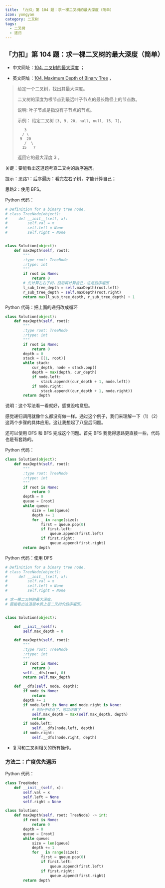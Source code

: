 ```yaml
---
title: 「力扣」第 104 题：求一棵二叉树的最大深度（简单）
icon: yongyan
category: 二叉树
tags:
  - 二叉树
  - 递归
---
```


## 「力扣」第 104 题：求一棵二叉树的最大深度（简单）

+ 中文网址：[104. 二叉树的最大深度](https://leetcode-cn.com/problems/maximum-depth-of-binary-tree/description/) ；

+ 英文网址：[104. Maximum Depth of Binary Tree](https://leetcode.com/problems/maximum-depth-of-binary-tree/description/) ，

>给定一个二叉树，找出其最大深度。
>
>二叉树的深度为根节点到最远叶子节点的最长路径上的节点数。
>
>说明: 叶子节点是指没有子节点的节点。
>
>示例：
>给定二叉树 `[3, 9, 20, null, null, 15, 7]`，
>
>```
>    3
>   / \
>  9  20
>    /  \
>   15   7
>```
>
>返回它的最大深度 3 。

关键：要能看出这道题考查二叉树的后序遍历。

提示：思路1：后序遍历：看完左右子树，才能计算自己；

思路2：使用 BFS。

Python 代码：

```python
# Definition for a binary tree node.
# class TreeNode(object):
#     def __init__(self, x):
#         self.val = x
#         self.left = None
#         self.right = None


class Solution(object):
    def maxDepth(self, root):
        """
        :type root: TreeNode
        :rtype: int
        """
        if root is None:
            return 0
        # 先计算左右子树，然后再计算自己，这是后序遍历
        l_sub_tree_depth = self.maxDepth(root.left)
        r_sub_tree_depth = self.maxDepth(root.right)
        return max(l_sub_tree_depth, r_sub_tree_depth) + 1
```

Python 代码：把上面的递归改成循环

```python
class Solution(object):
    def maxDepth(self, root):
        """
        :type root: TreeNode
        :rtype: int
        """
        if root is None:
            return 0
        depth = 0
        stack = [(1, root)]
        while stack:
            cur_depth, node = stack.pop()
            depth = max(depth, cur_depth)
            if node.left:
                stack.append((cur_depth + 1, node.left))
            if node.right:
                stack.append((cur_depth + 1, node.right))
        return depth
```

说明：这个写法看一看就好，感觉没啥意思。

感觉递归调用就像什么都没有做一样。通过这个例子，我们来理解一下（1）（2）这两个步骤的具体应用。这让我想起了八皇后问题。

还可以使用 DFS  和 BFS 完成这个问题。首先  BFS  我觉得思路更直接一些，代码也是有套路的。

Python 代码：

```python
class Solution(object):
    def maxDepth(self, root):
        """
        :type root: TreeNode
        :rtype: int
        """
        if root is None:
            return 0
        depth = 0
        queue = [root]
        while queue:
            size = len(queue)
            depth += 1
            for _ in range(size):
                first = queue.pop(0)
                if first.left:
                    queue.append(first.left)
                if first.right:
                    queue.append(first.right)
        return depth
```

Python 代码：使用 DFS

```python
# Definition for a binary tree node.
# class TreeNode(object):
#     def __init__(self, x):
#         self.val = x
#         self.left = None
#         self.right = None

# 求一棵二叉树的最大深度。
# 要能看出这道题本质上是二叉树的后序遍历。


class Solution(object):

    def __init__(self):
        self.max_depth = 0

    def maxDepth(self, root):
        """
        :type root: TreeNode
        :rtype: int
        """
        if root is None:
            return 0
        self.__dfs(root, 0)
        return self.max_depth

    def __dfs(self, node, depth):
        if node is None:
            return
        depth += 1
        if node.left is None and node.right is None:
            # 到叶子结点了，可以结算了
            self.max_depth = max(self.max_depth, depth)
            return
        if node.left:
            self.__dfs(node.left, depth)
        if node.right:
            self.__dfs(node.right, depth)
```

+ 复习和二叉树相关的所有操作。

### 方法二：广度优先遍历

Python 代码：

```python
class TreeNode:
    def __init__(self, x):
        self.val = x
        self.left = None
        self.right = None

class Solution:
    def maxDepth(self, root: TreeNode) -> int:
        if root is None:
            return 0
        depth = 0
        queue = [root]
        while queue:
            size = len(queue)
            depth += 1
            for _ in range(size):
                first = queue.pop(0)
                if first.left:
                    queue.append(first.left)
                if first.right:
                    queue.append(first.right)
        return depth
```




